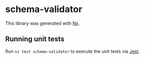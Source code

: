 # schema-validator

This library was generated with [Nx](https://nx.dev).





## Running unit tests

Run `nx test schema-validator` to execute the unit tests via [Jest](https://jestjs.io).


